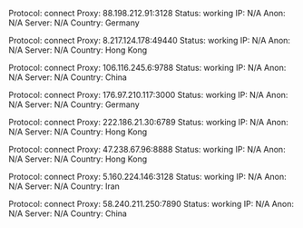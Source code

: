 Protocol: connect
Proxy: 88.198.212.91:3128
Status: working
IP: N/A
Anon: N/A
Server: N/A
Country: Germany

Protocol: connect
Proxy: 8.217.124.178:49440
Status: working
IP: N/A
Anon: N/A
Server: N/A
Country: Hong Kong

Protocol: connect
Proxy: 106.116.245.6:9788
Status: working
IP: N/A
Anon: N/A
Server: N/A
Country: China

Protocol: connect
Proxy: 176.97.210.117:3000
Status: working
IP: N/A
Anon: N/A
Server: N/A
Country: Germany

Protocol: connect
Proxy: 222.186.21.30:6789
Status: working
IP: N/A
Anon: N/A
Server: N/A
Country: Hong Kong

Protocol: connect
Proxy: 47.238.67.96:8888
Status: working
IP: N/A
Anon: N/A
Server: N/A
Country: Hong Kong

Protocol: connect
Proxy: 5.160.224.146:3128
Status: working
IP: N/A
Anon: N/A
Server: N/A
Country: Iran

Protocol: connect
Proxy: 58.240.211.250:7890
Status: working
IP: N/A
Anon: N/A
Server: N/A
Country: China

